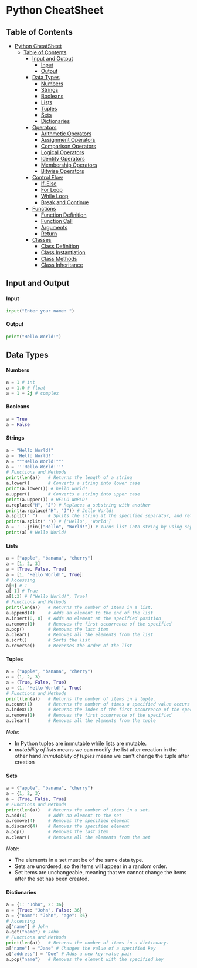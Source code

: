 # Python CheatSheet

## Table of Contents

- [Python CheatSheet](#python-cheatsheet)
  - [Table of Contents](#table-of-contents)
    - [Input and Output](#input-and-output)
      - [Input](#input)
      - [Output](#output)
    - [Data Types](#data-types)
      - [Numbers](#numbers)
      - [Strings](#strings)
      - [Booleans](#booleans)
      - [Lists](#lists)
      - [Tuples](#tuples)
      - [Sets](#sets)
      - [Dictionaries](#dictionaries)
    - [Operators](#operators)
      - [Arithmetic Operators](#arithmetic-operators)
      - [Assignment Operators](#assignment-operators)
      - [Comparison Operators](#comparison-operators)
      - [Logical Operators](#logical-operators)
      - [Identity Operators](#identity-operators)
      - [Membership Operators](#membership-operators)
      - [Bitwise Operators](#bitwise-operators)
    - [Control Flow](#control-flow)
      - [If-Else](#if-else)
      - [For Loop](#for-loop)
      - [While Loop](#while-loop)
      - [Break and Continue](#break-and-continue)
      <!-- - [Pass](#pass) -->
    - [Functions](#functions)
      - [Function Definition](#function-definition)
      - [Function Call](#function-call)
      - [Arguments](#arguments)
      - [Return](#return)
      <!-- - [Lambda Functions](#lambda-functions) -->
    - [Classes](#classes)
      - [Class Definition](#class-definition)
      - [Class Instantiation](#class-instantiation)
      - [Class Methods](#class-methods)
      - [Class Inheritance](#class-inheritance)

## Input and Output

#### Input

```python
input("Enter your name: ")
```

#### Output

```python
print("Hello World!")
```

## Data Types

#### Numbers

```python
a = 1 # int
a = 1.0 # float
a = 1 + 2j # complex
```

#### Booleans

```python
a = True
a = False
```

#### Strings

```python
a = "Hello World!"
a = 'Hello World!'
a = """Hello World!"""
a = '''Hello World!'''
# Functions and Methods
print(len(a))   # Returns the length of a string
a.lower()       # Converts a string into lower case
print(a.lower()) # hello world!
a.upper()       # Converts a string into upper case
print(a.upper()) # HELLO WORLD!
a.replace("H", "J") # Replaces a substring with another
print(a.replace("H", "J")) # Jello World!
a.split(" ")    # Splits the string at the specified separator, and returns a list
print(a.split(' ')) # ['Hello', 'World']
a = ' '.join(["Hello", "World!"]) # Turns list into string by using separator between list elements
print(a) # Hello World!
```

#### Lists

```python
a = ["apple", "banana", "cherry"]
a = [1, 2, 3]
a = [True, False, True]
a = [1, "Hello World!", True]
# Accessing
a[0] # 1
a[-1] # True
a[1:3] # ["Hello World!", True]
# Functions and Methods
print(len(a))   # Returns the number of items in a list.
a.append(4)     # Adds an element to the end of the list
a.insert(0, 0)  # Adds an element at the specified position
a.remove(1)     # Removes the first occurrence of the specified
a.pop()         # Removes the last item
a.clear()       # Removes all the elements from the list
a.sort()        # Sorts the list
a.reverse()     # Reverses the order of the list
```

#### Tuples

```python
a = ("apple", "banana", "cherry")
a = (1, 2, 3)
a = (True, False, True)
a = (1, "Hello World!", True)
# Functions and Methods
print(len(a))   # Returns the number of items in a tuple.
a.count(1)      # Returns the number of times a specified value occurs in a tuple
a.index(1)      # Returns the index of the first occurrence of the specified value
a.remove(1)     # Removes the first occurrence of the specified
a.clear()       # Removes all the elements from the tuple
```

_Note:_

- In Python tuples are immutable while lists are mutable.
- _mutability of lists_ means we can modify the list after creation in the other hand _immutability of tuples_ means we can't change the tuple after creation

#### Sets

```python
a = {"apple", "banana", "cherry"}
a = {1, 2, 3}
a = {True, False, True}
# Functions and Methods
print(len(a))   # Returns the number of items in a set.
a.add(4)        # Adds an element to the set
a.remove(4)     # Removes the specified element
a.discard(4)    # Removes the specified element
a.pop()         # Removes the last item
a.clear()       # Removes all the elements from the set
```

_Note:_

- The elements in a set must be of the same data type.
- Sets are unordered, so the items will appear in a random order.
- Set items are unchangeable, meaning that we cannot change the items after the set has been created.

#### Dictionaries

```python
a = {1: "John", 2: 36}
a = {True: "John", False: 36}
a = {"name": "John", "age": 36}
# Accessing
a["name"] # John
a.get("name") # John
# Functions and Methods
print(len(a))   # Returns the number of items in a dictionary.
a["name"] = "Jane" # Changes the value of a specified key
a["address"] = "Doe" # Adds a new key-value pair
a.pop("name")   # Removes the element with the specified key
```
